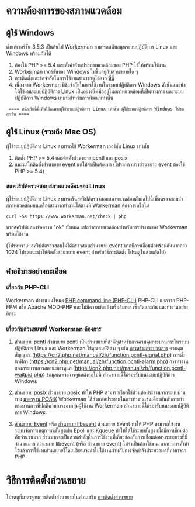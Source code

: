 # ความต้องการของสภาพแวดล้อม

## ผู้ใช้ Windows
ตั้งแต่เวอร์ชัน 3.5.3 เป็นต้นไป Workerman สามารถสนับสนุนระบบปฏิบัติการ Linux และ Windows พร้อมกันได้

1. ต้องใช้ PHP >= 5.4 และตั้งค่าตัวแปรสภาพแวดล้อมของ PHP ไว้ให้พร้อมใช้งาน
2. Workerman เวอร์ชันของ Windows ไม่ขึ้นอยู่กับส่วนขยายใด ๆ
3. การติดตั้งและข้อจำกัดในการใช้งานสามารถดูได้จาก [ที่นี่](https://www.workerman.net/windows)
4. เนื่องจาก Workerman มีข้อจำกัดในการใช้งานในระบบปฏิบัติการ Windows ดังนั้นแนะนำให้ใช้งานระบบปฏิบัติการ Linux เป็นอย่างยิ่งเมื่ออยู่ในสภาพแวดล้อมที่เป็นทางการ และระบบปฏิบัติการ Windows เหมาะสำหรับการพัฒนาเท่านั้น

``` ==== หน้าเว็บนี้นี้เห็นได้เฉพาะผู้ใช้ระบบปฏิบัติการ Linux เท่านั้น ผู้ใช้ระบบปฏิบัติการ Windows โปรดละเว้น ====```

## ผู้ใช้ Linux (รวมถึง Mac OS)
ผู้ใช้ระบบปฏิบัติการ Linux สามารถใช้ Workerman เวอร์ชัน Linux เท่านั้น

1. ติดตั้ง PHP >= 5.4 และติดตั้งส่วนขยาย pcntl และ posix
2. แนะนำให้ติดตั้งส่วนขยาย event แต่ไม่จำเป็นต้องทำ (โปรดทราบว่าส่วนขยาย event ต้องใช้ PHP >= 5.4)

### สแควริปต์ตรวจสอบสภาพแวดล้อมของ Linux
ผู้ใช้ระบบปฏิบัติการ Linux สามารถรันสคริปต์ตรวจสอบสภาพแวดล้อมดังต่อไปนี้เพื่อตรวจสอบว่าสภาพแวดล้อมบนเครื่องสามารถทำงานได้ตามที่ Workerman ต้องการหรือไม่

```curl -Ss https://www.workerman.net/check | php```

หากสคริปต์แสดงข้อความ "ok" ทั้งหมด แปลว่าสภาพแวดล้อมสำหรับการทำงานของ Workerman พร้อมใช้งาน

(โปรดทราบ: สคริปต์ตรวจสอบไม่ได้ตรวจสอบส่วนขยาย event หากมีการเชื่อมต่อพร้อมกันมากกว่า 1024 โปรดแนะนำให้ติดตั้งส่วนขยาย event สำหรับวิธีการติดตั้ง โปรดดูในส่วนถัดไป)

## คำอธิบายอย่างละเอียด

### เกี่ยวกับ PHP-CLI

Workerman ทำงานบนโหมด [PHP command line (PHP-CLI)](https://php.net/manual/zh/features.commandline.php) PHP-CLI แยกจาก PHP-FPM หรือ Apache MOD-PHP และไม่มีความขัดแย้งหรือล้มเหลวซึ่งกันและกัน และทำงานอย่างอิสระ

### เกี่ยวกับส่วนขยายที่ Workerman ต้องการ

1. [ส่วนขยาย pcntl](https://cn2.php.net/manual/zh/book.pcntl.php)
   ส่วนขยาย pcntl เป็นส่วนขยายที่สำคัญสำหรับการควบคุมกระบวนการในระบบปฏิบัติการ Linux และ Workerman ใช้คุณสมบัติต่าง ๆ เช่น [การสร้างกระบวนการ](https://cn2.php.net/manual/zh/function.pcntl-fork.php) ควบคุมสัญญาณ (https://cn2.php.net/manual/zh/function.pcntl-signal.php) การตั้งนาฬิกา (https://cn2.php.net/manual/zh/function.pcntl-alarm.php) การทำงานของกระบวนการสถานะการดูแล (https://cn2.php.net/manual/zh/function.pcntl-waitpid.php) ข้อมูลเฉพาะการดูแลดังต่อไปนี้ ส่วนขยายนี้ไม่รองรับบนระบบปฏิบัติการ Windows

2. [ส่วนขยาย posix](https://cn2.php.net/manual/zh/book.posix.php)
   ส่วนขยาย posix ทำให้ PHP สามารถเรียกใช้ส่วนต่อประธานจากระบบผ่านทาง [มาตรฐาน POSIX](https://baike.baidu.com/view/209573.htm) Workerman ใช้ส่วนต่อประธานในการทำงานเช่นเดียวกันกับการทำกระบวนการที่ปกติควบการของกลุ่มผู้ใช้งาน Workerman ส่วนขยายนี้ไม่รองรับบนระบบปฏิบัติการ Windows

3. [ส่วนขยาย Event](https://php.net/manual/zh/book.event.php) หรือ [ส่วนขยาย libevent](https://cn2.php.net/manual/en/book.libevent.php)
   ส่วนขยาย Event ทำให้ PHP สามารถใช้งานระบบจัดการเหตุการณ์ขั้นสูงเช่น [Epoll](https://baike.baidu.com/view/1385104.htm) และ Kqueue ทำให้ได้ใช้ระบบขั้นสูง เมื่อมีการเชื่อมต่อกับจำนวนมาก ส่วนมากจะเป็นส่วนสำคัญในการใช้งานที่เกี่ยวข้องกับการเชื่อมต่อทางระยะยาวที่มีจำนวนมาก ส่วนขยาย libevent (หรือ ส่วนขยาย event) ไม่จำเป็นต้องใช้งาน หากทำการตั้งค่าไว้แล้วการใช้งานส่วนขยายงี้โดยปริยายจะนำไปใช้งานผ่านกับการจัดกำลังประมวลผลที่ทำมาจาก PHP

# วิธีการติดตั้งส่วนขยาย

โปรดดูที่มาตรฐานการติดตั้งส่วนขยายในส่วนเสริม [การติดตั้งส่วนขยาย](../appendices/install-extension.md)
